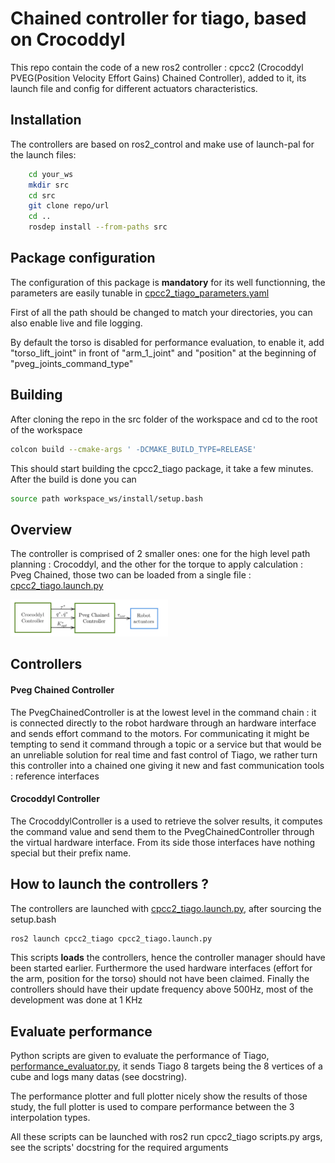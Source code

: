 # Chained controller for tiago, based on Crocoddyl


This repo contain the code of a new ros2 controller : cpcc2 (Crocoddyl PVEG(Position Velocity Effort Gains) Chained Controller), added to it, its launch file and config for different actuators characteristics.

## Installation

The controllers are based on ros2_control and make use of launch-pal for the launch files:

```bash
    cd your_ws
    mkdir src
    cd src
    git clone repo/url
    cd ..
    rosdep install --from-paths src
```

## Package configuration

The configuration of this package is **mandatory** for its well functionning, the parameters are easily tunable in [cpcc2_tiago_parameters.yaml](config/cpcc2_tiago_parameters.yaml)

First of all the path should be changed to match your directories, you can also enable live and file logging.

By default the torso is disabled for performance evaluation, to enable it, add "torso_lift_joint" in front of "arm_1_joint" and "position" at the beginning of "pveg_joints_command_type"

## Building 

After cloning the repo in the src folder of the workspace and cd to the root of the workspace

```bash
colcon build --cmake-args ' -DCMAKE_BUILD_TYPE=RELEASE'
```

This should start building the cpcc2_tiago package, it take a few minutes.
After the build is done you can

```bash
source path workspace_ws/install/setup.bash
```

## Overview


The controller is comprised of 2 smaller ones: one for the high level path planning : Crocoddyl, and the other for the torque to apply calculation : Pveg Chained, those two can be loaded from a single file : [cpcc2_tiago.launch.py](launch/cpcc2_tiago.launch.py)


<img src="doc/media/cpcc2_tiago_full_chain.png" width=50% height=50%>


## Controllers

#### Pveg Chained Controller

The PvegChainedController is at the lowest level in the command chain : it is connected directly to the robot
hardware through an hardware interface and sends effort command to the motors. For communicating it might be
tempting to send it command through a topic or a service but that would be an unreliable solution for real time and
fast control of Tiago, we rather turn this controller into a chained one giving it new and fast communication tools :
reference interfaces

#### Crocoddyl Controller

The CrocoddylController is a used to retrieve the solver results, it computes the command value and send them to the PvegChainedController through the virtual hardware interface. From its side those interfaces have nothing special but their prefix name.


## How to launch the controllers ?

The controllers are launched with [cpcc2_tiago.launch.py](launch/cpcc2_tiago.launch.py), after sourcing the setup.bash 

```bash
ros2 launch cpcc2_tiago cpcc2_tiago.launch.py 

```


This scripts **loads** the controllers, hence the controller manager should have been started earlier. Furthermore the used hardware interfaces (effort for the arm, position for the torso) should not have been claimed. Finally the controllers should have their update frequency above 500Hz, most of the development was done at 1 KHz 


## Evaluate performance

Python scripts are given to evaluate the performance of Tiago, [performance_evaluator.py](scripts/performance_evaluator.py), it sends Tiago 8 targets being the 8 vertices of a cube and logs many datas (see docstring).

The performance plotter and full plotter nicely show the results of those study, the full plotter is used to compare performance between the 3 interpolation types.

All these scripts can be launched with ros2 run cpcc2_tiago scripts.py args, see the scripts' docstring for the required arguments
